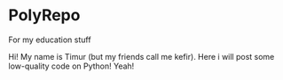 # PolyRepo
For my education stuff 

Hi! My name is Timur (but my friends call me kefir).                   Here i will post some low-quality code on Python! Yeah!
